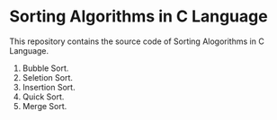 # Sorting Algorithms in C Language

This repository contains the source code of Sorting Alogorithms in C Language.

1.  Bubble Sort.
2.  Seletion Sort.
3.  Insertion Sort.
4.  Quick Sort.
5.  Merge Sort.

